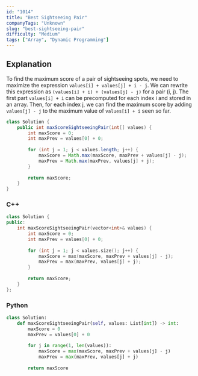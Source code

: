 ```yaml
---
id: "1014"
title: "Best Sightseeing Pair"
companyTags: "Unknown"
slug: "best-sightseeing-pair"
difficulty: "Medium"
tags: ["Array", "Dynamic Programming"]
---
```


## Explanation
To find the maximum score of a pair of sightseeing spots, we need to maximize the expression `values[i] + values[j] + i - j`. We can rewrite this expression as `(values[i] + i) + (values[j] - j)` for a pair (i, j). The first part `values[i] + i` can be precomputed for each index i and stored in an array. Then, for each index j, we can find the maximum score by adding `values[j] - j` to the maximum value of `values[i] + i` seen so far.
```java
class Solution {
    public int maxScoreSightseeingPair(int[] values) {
        int maxScore = 0;
        int maxPrev = values[0] + 0;
        
        for (int j = 1; j < values.length; j++) {
            maxScore = Math.max(maxScore, maxPrev + values[j] - j);
            maxPrev = Math.max(maxPrev, values[j] + j);
        }
        
        return maxScore;
    }
}
```

### C++
```cpp
class Solution {
public:
    int maxScoreSightseeingPair(vector<int>& values) {
        int maxScore = 0;
        int maxPrev = values[0] + 0;
        
        for (int j = 1; j < values.size(); j++) {
            maxScore = max(maxScore, maxPrev + values[j] - j);
            maxPrev = max(maxPrev, values[j] + j);
        }
        
        return maxScore;
    }
};
```

### Python
```python
class Solution:
    def maxScoreSightseeingPair(self, values: List[int]) -> int:
        maxScore = 0
        maxPrev = values[0] + 0
        
        for j in range(1, len(values)):
            maxScore = max(maxScore, maxPrev + values[j] - j)
            maxPrev = max(maxPrev, values[j] + j)
        
        return maxScore
```